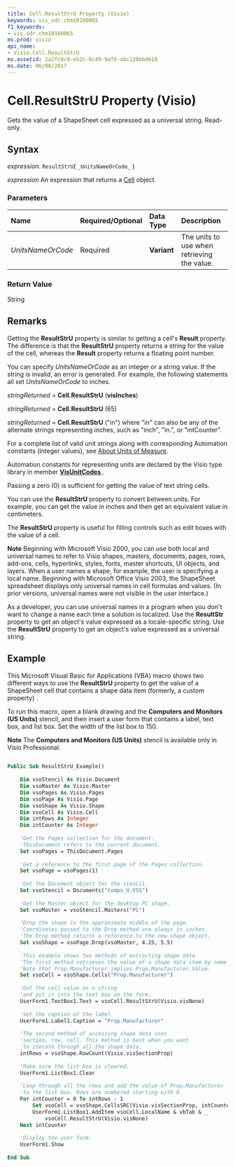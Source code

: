 ```yaml
---
title: Cell.ResultStrU Property (Visio)
keywords: vis_sdr.chm10160065
f1_keywords:
- vis_sdr.chm10160065
ms.prod: visio
api_name:
- Visio.Cell.ResultStrU
ms.assetid: 2a2fc8c9-eb2c-6c49-9af6-abc120bbd610
ms.date: 06/08/2017
---
```



# Cell.ResultStrU Property (Visio)

Gets the value of a ShapeSheet cell expressed as a universal string. Read-only.


## Syntax

 _expression_. `ResultStrU`( `_UnitsNameOrCode_` )

 _expression_ An expression that returns a [Cell](./Visio.Cell.md) object.


### Parameters



|**Name**|**Required/Optional**|**Data Type**|**Description**|
|:-----|:-----|:-----|:-----|
| _UnitsNameOrCode_|Required| **Variant**|The units to use when retrieving the value.|

### Return Value

String


## Remarks

Getting the  **ResultStrU** property is similar to getting a cell's **Result** property. The difference is that the **ResultStrU** property returns a string for the value of the cell, whereas the **Result** property returns a floating point number.

You can specify  _UnitsNameOrCode_ as an integer or a string value. If the string is invalid, an error is generated. For example, the following statements all set _UnitsNameOrCode_ to inches.

 _stringReturned_ = **Cell.ResultStrU** (**visInches**)

 _stringReturned_ = **Cell.ResultStrU** (65)

 _stringReturned_ = **Cell.ResultStrU** ("in") where "in" can also be any of the alternate strings representing inches, such as "inch", "in.", or "intCounter".

For a complete list of valid unit strings along with corresponding Automation constants (integer values), see [About Units of Measure](../visio/Concepts/about-units-of-measure-visio.md).

Automation constants for representing units are declared by the Visio type library in member  **[VisUnitCodes ](Visio.visunitcodes.md)** .

Passing a zero (0) is sufficient for getting the value of text string cells.

You can use the  **ResultStrU** property to convert between units. For example, you can get the value in inches and then get an equivalent value in centimeters.

The  **ResultStrU** property is useful for filling controls such as edit boxes with the value of a cell.




 **Note**  Beginning with Microsoft Visio 2000, you can use both local and universal names to refer to Visio shapes, masters, documents, pages, rows, add-ons, cells, hyperlinks, styles, fonts, master shortcuts, UI objects, and layers. When a user names a shape, for example, the user is specifying a local name. Beginning with Microsoft Office Visio 2003, the ShapeSheet spreadsheet displays only universal names in cell formulas and values. (In prior versions, universal names were not visible in the user interface.)

As a developer, you can use universal names in a program when you don't want to change a name each time a solution is localized. Use the  **ResultStr** property to get an object's value expressed as a locale-specific string. Use the **ResultStrU** property to get an object's value expressed as a universal string.


## Example

This Microsoft Visual Basic for Applications (VBA) macro shows two different ways to use the  **ResultStrU** property to get the value of a ShapeSheet cell that contains a shape data item (formerly, a custom property) .



To run this macro, open a blank drawing and the  **Computers and Monitors (US Units)** stencil, and then insert a user form that contains a label, text box, and list box. Set the width of the list box to 150.




 **Note**  The  **Computers and Monitors (US Units)** stencil is available only in Visio Professional.




```vb
 
Public Sub ResultStrU_Example()  
 
    Dim vsoStencil As Visio.Document  
    Dim vsoMaster As Visio.Master  
    Dim vsoPages As Visio.Pages  
    Dim vsoPage As Visio.Page  
    Dim vsoShape As Visio.Shape  
    Dim vsoCell As Visio.Cell  
    Dim intRows As Integer 
    Dim intCounter As Integer 
 
    'Get the Pages collection for the document.  
    'ThisDocument refers to the current document.  
    Set vsoPages = ThisDocument.Pages  
 
    'Get a reference to the first page of the Pages collection.  
    Set vsoPage = vsoPages(1)  
  
    'Get the Document object for the stencil.  
    Set vsoStencil = Documents("Comps_U.VSS") 
  
    'Get the Master object for the desktop PC shape.  
    Set vsoMaster = vsoStencil.Masters("PC")  
 
    'Drop the shape in the approximate middle of the page.  
    'Coordinates passed to the Drop method are always in inches.  
    'The Drop method returns a reference to the new shape object.  
    Set vsoShape = vsoPage.Drop(vsoMaster, 4.25, 5.5)  
 
    'This example shows two methods of extracting shape data 
    'The first method retrieves the value of a shape data item by name.  
    'Note that Prop.Manufacturer implies Prop.Manufacturer.Value.  
    Set vsoCell = vsoShape.Cells("Prop.Manufacturer")  
 
    'Get the cell value as a string  
    'and put it into the text box on the form.  
    UserForm1.TextBox1.Text = vsoCell.ResultStrU(Visio.visNone)  
 
    'Set the caption of the label.  
    UserForm1.Label1.Caption = "Prop.Manufacturer"  
 
    'The second method of accessing shape data uses  
    'section, row, cell. This method is best when you want  
    'to iterate through all the shape data.  
    intRows = vsoShape.RowCount(Visio.visSectionProp)  
 
    'Make sure the list box is cleared.  
    UserForm1.ListBox1.Clear  
 
    'Loop through all the rows and add the value of Prop.Manufacturer  
    'to the list box. Rows are numbered starting with 0.  
    For intCounter = 0 To intRows - 1  
        Set vsoCell = vsoShape.CellsSRC(Visio.visSectionProp, intCounter, visCustPropsValue)  
        UserForm1.ListBox1.AddItem vsoCell.LocalName & vbTab & _  
            vsoCell.ResultStrU(Visio.visNone)  
    Next intCounter  
 
    'Display the user form.  
    UserForm1.Show  
 
End Sub
```


